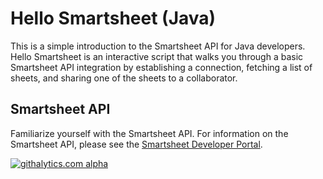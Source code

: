 Hello Smartsheet (Java)
===
This is a simple introduction to the Smartsheet API for Java developers.  Hello Smartsheet is an interactive script that walks you through a basic Smartsheet API integration by establishing a connection, fetching a list of sheets, and sharing one of the sheets to a collaborator.

Smartsheet API
---
Familiarize yourself with the Smartsheet API. For information on the Smartsheet API, please see the [Smartsheet Developer Portal](http://smartsheet.com/developers).

[![githalytics.com alpha](https://cruel-carlota.pagodabox.com/8682c8fc5c6618bcdad0698d2832b639 "githalytics.com")](http://githalytics.com/smartsheet-platform/samples)
